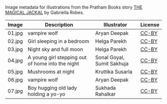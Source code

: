 Image metadata for illustrations from the Pratham Books story [THE MAGICAL JACKAL](https://storyweaver.org.in/stories/2935-the-magical-jackal) by Gabriella Robes.

Image | Description | Illustrator | License
----- | ----------- | ----------- | -------
01.jpg | vampire wolf | Aryan Deepak | [CC-BY](https://creativecommons.org/licenses/by/4.0/)
02.jpg | Girl sleeping in a bedroom | Helga Parekh | [CC-BY](https://creativecommons.org/licenses/by/4.0/)
03.jpg | Night sky and full moon | Helga Parekh | [CC-BY](https://creativecommons.org/licenses/by/4.0/)
04.jpg | A young girl stepping out of home into the night | Sonal Goyal, Sumit Sakhuja | [CC-BY](https://creativecommons.org/licenses/by/4.0/)
05.jpg | Mushrooms at night | Kruttika Susarla | [CC-BY](https://creativecommons.org/licenses/by/4.0/)
06.jpg | vampire wolf | Aryan Deepak | [CC-BY](https://creativecommons.org/licenses/by/4.0/)
07.jpg | Boy hugging old lady holding a yo-yo | Sukhada Rahalkar | [CC-BY](https://creativecommons.org/licenses/by/4.0/)
